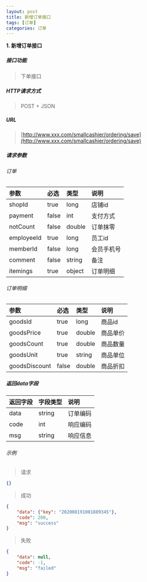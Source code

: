 ```yaml
---
layout: post
title: 新增订单接口
tags: [订单]
categories: 订单 
---
```

**1\. 新增订单接口**
##### 接口功能
> 下单接口

##### HTTP请求方式
> POST + JSON

##### URL
> [http://www.xxx.com/smallcashier/ordering/save](http://www.xxx.com/smallcashier/ordering/save)

##### 请求参数

###### 订单

|参数|必选|类型|说明|
|:---|:---|:---|:---|
|shopId|true|long|店铺id|
|payment|false|int|支付方式|
|notCount|false|double|订单抹零|
|employeeId|true|long|员工id|
|memberId|false|long|会员手机号|
|comment|false|string|备注|
|itemings|true|object|订单明细|


###### 订单明细

|参数|必选|类型|说明|
|:---|:---|:---|:---|
|goodsId|true|long|商品id|
|goodsPrice|true|double|商品单价|
|goodsCount|true|double|商品数量|
|goodsUnit|true|string|商品单位|
|goodsDiscount|false|double|商品折扣|

##### 返回data字段

|返回字段|字段类型|说明|
|:---|:---|:---|
|data|string|订单编码|
|code|int|响应编码|
|msg|string|响应信息|

###### 示例
> 请求
``` json
{}
```
> 成功
``` json
{
    "data": {"key": "202008191001889345"},
    "code": 200,
    "msg": "success"
}
```
> 失败
``` json
{
    "data": null,
    "code": -1,
    "msg": "failed"
}
```
